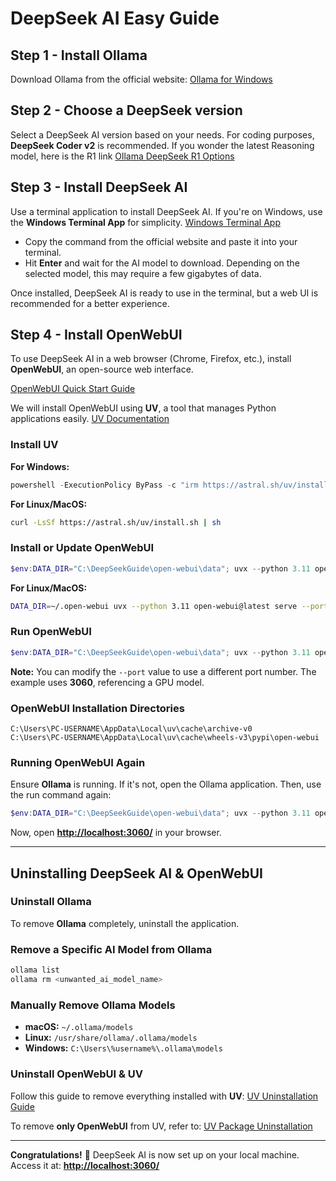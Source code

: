 # DeepSeek AI Easy Guide

## Step 1 - Install Ollama

Download Ollama from the official website:
[Ollama for Windows](https://ollama.com/download/windows)

## Step 2 - Choose a DeepSeek version

Select a DeepSeek AI version based on your needs. For coding purposes, **DeepSeek Coder v2** is recommended.
If you wonder the latest Reasoning model, here is the R1 link  [Ollama DeepSeek R1 Options](https://ollama.com/library/deepseek-r1)

## Step 3 - Install DeepSeek AI

Use a terminal application to install DeepSeek AI. If you're on Windows, use the **Windows Terminal App** for simplicity.
[Windows Terminal App](https://apps.microsoft.com/detail/9n0dx20hk701?hl=en-GB)

- Copy the command from the official website and paste it into your terminal.
- Hit **Enter** and wait for the AI model to download. Depending on the selected model, this may require a few gigabytes of data.

Once installed, DeepSeek AI is ready to use in the terminal, but a web UI is recommended for a better experience.

## Step 4 - Install OpenWebUI

To use DeepSeek AI in a web browser (Chrome, Firefox, etc.), install **OpenWebUI**, an open-source web interface.

[OpenWebUI Quick Start Guide](https://docs.openwebui.com/getting-started/quick-start/)

We will install OpenWebUI using **UV**, a tool that manages Python applications easily.
[UV Documentation](https://docs.astral.sh/uv/)

### Install UV

**For Windows:**
```powershell
powershell -ExecutionPolicy ByPass -c "irm https://astral.sh/uv/install.ps1 | iex"
```

**For Linux/MacOS:**
```sh
curl -LsSf https://astral.sh/uv/install.sh | sh
```

### Install or Update OpenWebUI
```powershell
$env:DATA_DIR="C:\DeepSeekGuide\open-webui\data"; uvx --python 3.11 open-webui@latest serve --port 3060
```

**For Linux/MacOS:**
```sh
DATA_DIR=~/.open-webui uvx --python 3.11 open-webui@latest serve --port 3060
```


### Run OpenWebUI
```powershell
$env:DATA_DIR="C:\DeepSeekGuide\open-webui\data"; uvx --python 3.11 open-webui@v0.5.10 serve --port 3060
```

**Note:** You can modify the `--port` value to use a different port number. The example uses **3060**, referencing a GPU model.

### OpenWebUI Installation Directories
```text
C:\Users\PC-USERNAME\AppData\Local\uv\cache\archive-v0
C:\Users\PC-USERNAME\AppData\Local\uv\cache\wheels-v3\pypi\open-webui
```

### Running OpenWebUI Again
Ensure **Ollama** is running. If it's not, open the Ollama application.
Then, use the run command again:
```powershell
$env:DATA_DIR="C:\DeepSeekGuide\open-webui\data"; uvx --python 3.11 open-webui@v0.5.10 serve --port 3060
```

Now, open **[http://localhost:3060/](http://localhost:3060/)** in your browser.

---

## Uninstalling DeepSeek AI & OpenWebUI

### Uninstall Ollama
To remove **Ollama** completely, uninstall the application.

### Remove a Specific AI Model from Ollama
```sh
ollama list
ollama rm <unwanted_ai_model_name>
```

### Manually Remove Ollama Models
- **macOS:** `~/.ollama/models`
- **Linux:** `/usr/share/ollama/.ollama/models`
- **Windows:** `C:\Users\%username%\.ollama\models`

### Uninstall OpenWebUI & UV
Follow this guide to remove everything installed with **UV**:
[UV Uninstallation Guide](https://docs.astral.sh/uv/getting-started/installation/#uninstallation)

To remove **only OpenWebUI** from UV, refer to:
[UV Package Uninstallation](https://docs.astral.sh/uv/pip/packages/#uninstalling-a-package)

---

**Congratulations!** 🎉 DeepSeek AI is now set up on your local machine. 
Access it at: **[http://localhost:3060/](http://localhost:3060/)**
